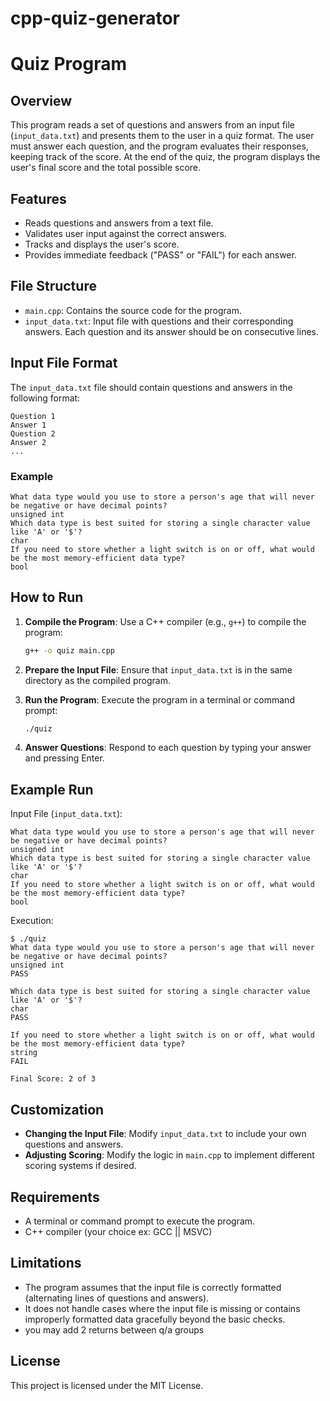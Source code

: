 # cpp-quiz-generator
# Quiz Program

## Overview
This program reads a set of questions and answers from an input file (`input_data.txt`) and presents them to the user in a quiz format. The user must answer each question, and the program evaluates their responses, keeping track of the score. At the end of the quiz, the program displays the user's final score and the total possible score.

## Features
- Reads questions and answers from a text file.
- Validates user input against the correct answers.
- Tracks and displays the user's score.
- Provides immediate feedback ("PASS" or "FAIL") for each answer.

## File Structure
- `main.cpp`: Contains the source code for the program.
- `input_data.txt`: Input file with questions and their corresponding answers. Each question and its answer should be on consecutive lines.

## Input File Format
The `input_data.txt` file should contain questions and answers in the following format:
```
Question 1
Answer 1
Question 2
Answer 2
...
```

### Example
```
What data type would you use to store a person's age that will never be negative or have decimal points?
unsigned int
Which data type is best suited for storing a single character value like 'A' or '$'?
char
If you need to store whether a light switch is on or off, what would be the most memory-efficient data type?
bool
```

## How to Run
1. **Compile the Program**:
   Use a C++ compiler (e.g., `g++`) to compile the program:
   ```bash
   g++ -o quiz main.cpp
   ```

2. **Prepare the Input File**:
   Ensure that `input_data.txt` is in the same directory as the compiled program.

3. **Run the Program**:
   Execute the program in a terminal or command prompt:
   ```bash
   ./quiz
   ```

4. **Answer Questions**:
   Respond to each question by typing your answer and pressing Enter.

## Example Run
Input File (`input_data.txt`):
```
What data type would you use to store a person's age that will never be negative or have decimal points?
unsigned int
Which data type is best suited for storing a single character value like 'A' or '$'?
char
If you need to store whether a light switch is on or off, what would be the most memory-efficient data type?
bool
```

Execution:
```
$ ./quiz
What data type would you use to store a person's age that will never be negative or have decimal points?
unsigned int
PASS

Which data type is best suited for storing a single character value like 'A' or '$'?
char
PASS

If you need to store whether a light switch is on or off, what would be the most memory-efficient data type?
string
FAIL

Final Score: 2 of 3
```

## Customization
- **Changing the Input File**: Modify `input_data.txt` to include your own questions and answers.
- **Adjusting Scoring**: Modify the logic in `main.cpp` to implement different scoring systems if desired.

## Requirements
- A terminal or command prompt to execute the program.
- C++ compiler (your choice ex: GCC || MSVC)

## Limitations
- The program assumes that the input file is correctly formatted (alternating lines of questions and answers).
- It does not handle cases where the input file is missing or contains improperly formatted data gracefully beyond the basic checks.
- you may add 2 returns between q/a groups 

## License
This project is licensed under the MIT License.

